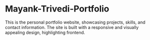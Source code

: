 # Mayank-Trivedi-Portfolio
This is the personal portfolio website, showcasing projects, skills, and contact information. The site is built with a responsive and visually appealing design, highlighting frontend.


